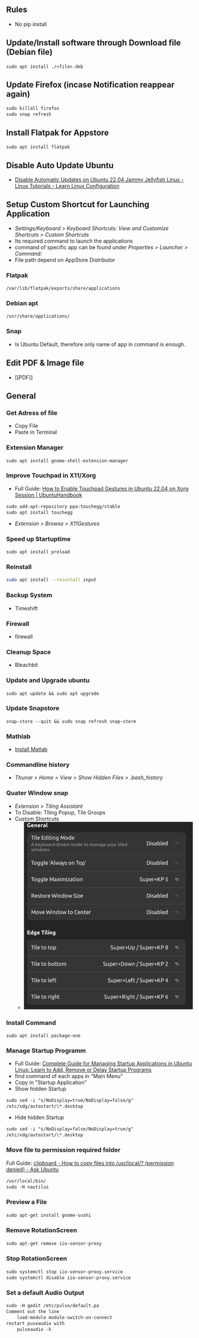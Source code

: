 ## Rules
- No pip install
## Update/Install software through Download file (Debian file)
```
sudo apt install ./<file>.deb
```
## Update Firefox (incase Notification reappear again)
```
sudo killall firefox
sudo snap refresh
```
## Install Flatpak for Appstore
```
sudo apt install flatpak
```
## Disable Auto Update Ubuntu
- [Disable Automatic Updates on Ubuntu 22.04 Jammy Jellyfish Linux - Linux Tutorials - Learn Linux Configuration](https://linuxconfig.org/disable-automatic-updates-on-ubuntu-22-04-jammy-jellyfish-linux)
## Setup Custom Shortcut for Launching Application
- *Settings/Keyboard > Keyboard Shortcuts: View and Customize Shortcuts > Custom Shortcuts* 
- Its required command to launch the applications
- command of specific app can be found under *Properties > Launcher > Command:*
- File path depend on AppStore Distributor
### Flatpak
```
/var/lib/flatpak/exports/share/applications
```
### Debian apt
```
/usr/share/applications/
```
### Snap
- Is Ubuntu Default, therefore only name of app in command is enough.
## Edit PDF & Image file
- [[PDF]]
## General
### Get Adress of file
- Copy File
- Paste in Terminal
### Extension Manager
```
sudo apt install gnome-shell-extension-manager
```
### Improve Touchpad in X11/Xorg
- Full Guide: [How to Enable Touchpad Gestures in Ubuntu 22.04 on Xorg Session | UbuntuHandbook](https://ubuntuhandbook.org/index.php/2022/06/touchpad-gestures-ubuntu-22-04-xorg/)
```
sudo add-apt-repository ppa:touchegg/stable
sudo apt install touchegg
```
- *Extension > Browse > X11Gestures* 
### Speed up Startuptime
```
sudo apt install preload
```
### Reinstall
```bash
sudo apt install --reinstall input
```
### Backup System
- Timeshift
### Firewall
- firewall
### Cleanup Space
- Bleachbit
### Update and Upgrade ubuntu
```
sudo apt update && sudo apt upgrade 
```
### Update Snapstore
```
snap-store --quit && sudo snap refresh snap-store
```
### Mathlab
- [Install Matlab](https://www.youtube.com/watch?v=ZNHJkCo5sOc)
### Commandline history
- *Thunar > Home > View > Show Hidden Files > .bash_history*
### Quater Window snap
- *Extension > Tiling Assistant*
- To Disable: TIling Popup, Tile Groups
- Custom Shortcuts
	- ![](content/attachments/4b85fb33d5886e914c261b5c14216c8c.png)
### Install Command
```
sudo apt install package-one
```
### Manage Startup Programm
- Full Guide: [Complete Guide for Managing Startup Applications in Ubuntu Linux: Learn to Add, Remove or Delay Startup Programs](https://itsfoss.com/manage-startup-applications-ubuntu/)
- find command of each apps in "Main Menu"
- Copy in "Startup Application"
- Show hidden Startup 
```
sudo sed -i "s/NoDisplay=true/NoDisplay=false/g" /etc/xdg/autostart/\*.desktop
```
- Hide hidden Startup 
```
sudo sed -i "s/NoDisplay=false/NoDisplay=true/g" /etc/xdg/autostart/\*.desktop
```
### Move file to permission required folder
Full Guide: [clipboard - How to copy files into /usr/local/? (permission denied) - Ask Ubuntu](https://askubuntu.com/questions/24952/how-to-copy-files-into-usr-local-permission-denied)
```
/usr/local/bin/
sudo -H nautilus
```
### Preview a File 
`sudo apt-get install gnome-sushi`
### Remove RotationScreen
`sudo apt-get remove iio-sensor-proxy`
### Stop RotationScreen
```
sudo systemctl stop iio-sensor-proxy.service
sudo systemctl disable iio-sensor-proxy.service
```

### Set a default Audio Output
```
sudo -H gedit /etc/pulse/default.pa
Comment out the line 
	load-module module-switch-on-connect
restart puseaudio with 
	pulseaudio -k
```


